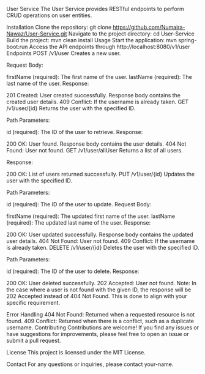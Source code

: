 User Service
The User Service provides RESTful endpoints to perform CRUD operations on user entities.

Installation
Clone the repository: git clone https://github.com/Numaira-Nawaz/User-Service.git
Navigate to the project directory: cd User-Service
Build the project: mvn clean install
Usage
Start the application: mvn spring-boot:run
Access the API endpoints through http://localhost:8080/v1/user
Endpoints
POST /v1/user
Creates a new user.

Request Body:

firstName (required): The first name of the user.
lastName (required): The last name of the user.
Response:

201 Created: User created successfully. Response body contains the created user details.
409 Conflict: If the username is already taken.
GET /v1/user/{id}
Returns the user with the specified ID.

Path Parameters:

id (required): The ID of the user to retrieve.
Response:

200 OK: User found. Response body contains the user details.
404 Not Found: User not found.
GET /v1/user/allUser
Returns a list of all users.

Response:

200 OK: List of users returned successfully.
PUT /v1/user/{id}
Updates the user with the specified ID.

Path Parameters:

id (required): The ID of the user to update.
Request Body:

firstName (required): The updated first name of the user.
lastName (required): The updated last name of the user.
Response:

200 OK: User updated successfully. Response body contains the updated user details.
404 Not Found: User not found.
409 Conflict: If the username is already taken.
DELETE /v1/user/{id}
Deletes the user with the specified ID.

Path Parameters:

id (required): The ID of the user to delete.
Response:

200 OK: User deleted successfully.
202 Accepted: User not found.
Note: In the case where a user is not found with the given ID, the response will be 202 Accepted instead of 404 Not Found. This is done to align with your specific requirement.

Error Handling
404 Not Found: Returned when a requested resource is not found.
409 Conflict: Returned when there is a conflict, such as a duplicate username.
Contributing
Contributions are welcome! If you find any issues or have suggestions for improvements, please feel free to open an issue or submit a pull request.

License
This project is licensed under the MIT License.

Contact
For any questions or inquiries, please contact your-name.

